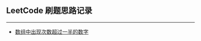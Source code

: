 ## LeetCode 刷题思路记录
-------
- [数组中出现次数超过一半的数字](https://github.com/Dreamskyqihang/TechArticles/tree/master/LeetCode/Subjects/数组中出现次数超过一半的数字.md)

